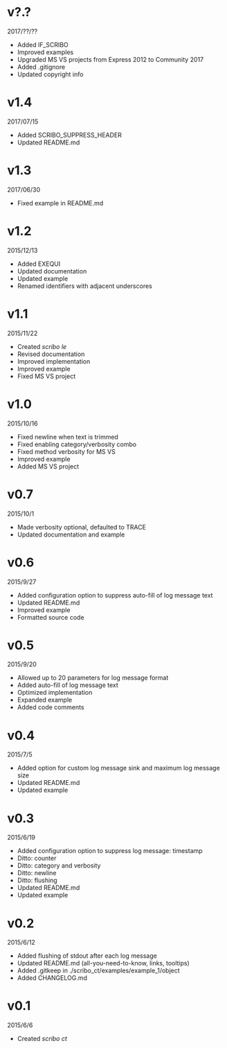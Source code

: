 # v?.?
2017/??/??
- Added IF_SCRIBO
- Improved examples
- Upgraded MS VS projects from Express 2012 to Community 2017
- Added .gitignore
- Updated copyright info

# v1.4
2017/07/15
- Added SCRIBO_SUPPRESS_HEADER
- Updated README.md

# v1.3
2017/06/30
- Fixed example in README.md

# v1.2
2015/12/13
- Added EXEQUI
- Updated documentation
- Updated example
- Renamed identifiers with adjacent underscores

# v1.1
2015/11/22
- Created *scribo le*
- Revised documentation
- Improved implementation
- Improved example
- Fixed MS VS project

# v1.0
2015/10/16
- Fixed newline when text is trimmed
- Fixed enabling category/verbosity combo
- Fixed method verbosity for MS VS
- Improved example
- Added MS VS project

# v0.7
2015/10/1
- Made verbosity optional, defaulted to TRACE
- Updated documentation and example

# v0.6
2015/9/27
- Added configuration option to suppress auto-fill of log message text
- Updated README.md
- Improved example
- Formatted source code

# v0.5
2015/9/20
- Allowed up to 20 parameters for log message format
- Added auto-fill of log message text
- Optimized implementation
- Expanded example
- Added code comments

# v0.4
2015/7/5
- Added option for custom log message sink and maximum log message size
- Updated README.md
- Updated example

# v0.3
2015/6/19
- Added configuration option to suppress log message: timestamp
- Ditto: counter
- Ditto: category and verbosity
- Ditto: newline
- Ditto: flushing
- Updated README.md
- Updated example

# v0.2
2015/6/12
- Added flushing of stdout after each log message
- Updated README.md (all-you-need-to-know, links, tooltips)
- Added .gitkeep in ./scribo_ct/examples/example_1/object
- Added CHANGELOG.md

# v0.1
2015/6/6
- Created *scribo ct*
